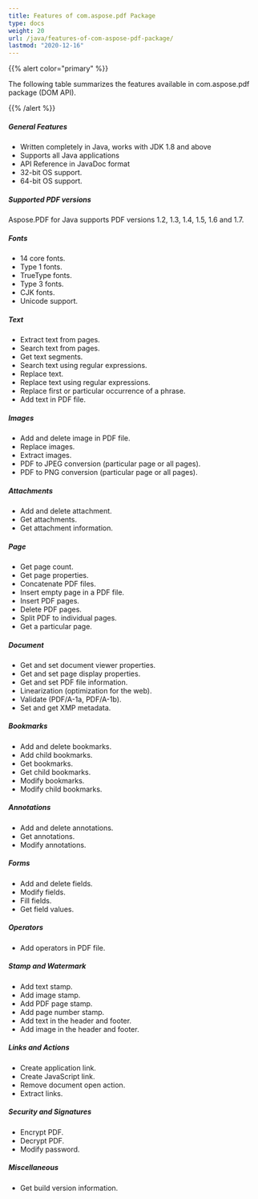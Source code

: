 ```yaml
---
title: Features of com.aspose.pdf Package
type: docs
weight: 20
url: /java/features-of-com-aspose-pdf-package/
lastmod: "2020-12-16"
---
```


{{% alert color="primary" %}}

The following table summarizes the features available in com.aspose.pdf package (DOM API).

{{% /alert %}}
##### **General Features**
- Written completely in Java, works with JDK 1.8 and above
- Supports all Java applications
- API Reference in JavaDoc format
- 32-bit OS support.
- 64-bit OS support.
##### **Supported PDF versions**
Aspose.PDF for Java supports PDF versions 1.2, 1.3, 1.4, 1.5, 1.6 and 1.7.
##### **Fonts**
- 14 core fonts.
- Type 1 fonts.
- TrueType fonts.
- Type 3 fonts.
- CJK fonts.
- Unicode support.
##### **Text**
- Extract text from pages.
- Search text from pages.
- Get text segments.
- Search text using regular expressions.
- Replace text.
- Replace text using regular expressions.
- Replace first or particular occurrence of a phrase.
- Add text in PDF file.
##### **Images**
- Add and delete image in PDF file.
- Replace images.
- Extract images.
- PDF to JPEG conversion (particular page or all pages).
- PDF to PNG conversion (particular page or all pages).
##### **Attachments**
- Add and delete attachment.
- Get attachments.
- Get attachment information.
##### **Page**
- Get page count.
- Get page properties.
- Concatenate PDF files.
- Insert empty page in a PDF file.
- Insert PDF pages.
- Delete PDF pages.
- Split PDF to individual pages.
- Get a particular page.
##### **Document**
- Get and set document viewer properties.
- Get and set page display properties.
- Get and set PDF file information.
- Linearization (optimization for the web).
- Validate (PDF/A-1a, PDF/A-1b).
- Set and get XMP metadata.
##### **Bookmarks**
- Add and delete bookmarks.
- Add child bookmarks.
- Get bookmarks.
- Get child bookmarks.
- Modify bookmarks.
- Modify child bookmarks.
##### **Annotations**
- Add and delete annotations.
- Get annotations.
- Modify annotations.
##### **Forms**
- Add and delete fields.
- Modify fields.
- Fill fields.
- Get field values.
##### **Operators**
- Add operators in PDF file.
##### **Stamp and Watermark**
- Add text stamp.
- Add image stamp.
- Add PDF page stamp.
- Add page number stamp.
- Add text in the header and footer.
- Add image in the header and footer.
##### **Links and Actions**
- Create application link.
- Create JavaScript link.
- Remove document open action.
- Extract links.
##### **Security and Signatures**
- Encrypt PDF.
- Decrypt PDF.
- Modify password.
##### **Miscellaneous**
- Get build version information.
